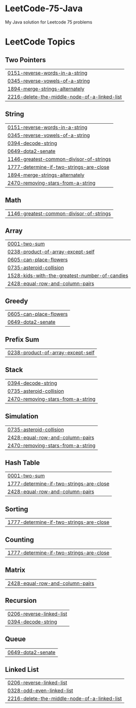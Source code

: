 # LeetCode-75-Java
My Java solution for Leetcode 75 problems 

<!---LeetCode Topics Start-->
# LeetCode Topics
## Two Pointers
|  |
| ------- |
| [0151-reverse-words-in-a-string](https://github.com/SanthiyaNehru/LeetCode-75-Java/tree/master/0151-reverse-words-in-a-string) |
| [0345-reverse-vowels-of-a-string](https://github.com/SanthiyaNehru/LeetCode-75-Java/tree/master/0345-reverse-vowels-of-a-string) |
| [1894-merge-strings-alternately](https://github.com/SanthiyaNehru/LeetCode-75-Java/tree/master/1894-merge-strings-alternately) |
| [2216-delete-the-middle-node-of-a-linked-list](https://github.com/SanthiyaNehru/LeetCode-75-Java/tree/master/2216-delete-the-middle-node-of-a-linked-list) |
## String
|  |
| ------- |
| [0151-reverse-words-in-a-string](https://github.com/SanthiyaNehru/LeetCode-75-Java/tree/master/0151-reverse-words-in-a-string) |
| [0345-reverse-vowels-of-a-string](https://github.com/SanthiyaNehru/LeetCode-75-Java/tree/master/0345-reverse-vowels-of-a-string) |
| [0394-decode-string](https://github.com/SanthiyaNehru/LeetCode-75-Java/tree/master/0394-decode-string) |
| [0649-dota2-senate](https://github.com/SanthiyaNehru/LeetCode-75-Java/tree/master/0649-dota2-senate) |
| [1146-greatest-common-divisor-of-strings](https://github.com/SanthiyaNehru/LeetCode-75-Java/tree/master/1146-greatest-common-divisor-of-strings) |
| [1777-determine-if-two-strings-are-close](https://github.com/SanthiyaNehru/LeetCode-75-Java/tree/master/1777-determine-if-two-strings-are-close) |
| [1894-merge-strings-alternately](https://github.com/SanthiyaNehru/LeetCode-75-Java/tree/master/1894-merge-strings-alternately) |
| [2470-removing-stars-from-a-string](https://github.com/SanthiyaNehru/LeetCode-75-Java/tree/master/2470-removing-stars-from-a-string) |
## Math
|  |
| ------- |
| [1146-greatest-common-divisor-of-strings](https://github.com/SanthiyaNehru/LeetCode-75-Java/tree/master/1146-greatest-common-divisor-of-strings) |
## Array
|  |
| ------- |
| [0001-two-sum](https://github.com/SanthiyaNehru/LeetCode-75-Java/tree/master/0001-two-sum) |
| [0238-product-of-array-except-self](https://github.com/SanthiyaNehru/LeetCode-75-Java/tree/master/0238-product-of-array-except-self) |
| [0605-can-place-flowers](https://github.com/SanthiyaNehru/LeetCode-75-Java/tree/master/0605-can-place-flowers) |
| [0735-asteroid-collision](https://github.com/SanthiyaNehru/LeetCode-75-Java/tree/master/0735-asteroid-collision) |
| [1528-kids-with-the-greatest-number-of-candies](https://github.com/SanthiyaNehru/LeetCode-75-Java/tree/master/1528-kids-with-the-greatest-number-of-candies) |
| [2428-equal-row-and-column-pairs](https://github.com/SanthiyaNehru/LeetCode-75-Java/tree/master/2428-equal-row-and-column-pairs) |
## Greedy
|  |
| ------- |
| [0605-can-place-flowers](https://github.com/SanthiyaNehru/LeetCode-75-Java/tree/master/0605-can-place-flowers) |
| [0649-dota2-senate](https://github.com/SanthiyaNehru/LeetCode-75-Java/tree/master/0649-dota2-senate) |
## Prefix Sum
|  |
| ------- |
| [0238-product-of-array-except-self](https://github.com/SanthiyaNehru/LeetCode-75-Java/tree/master/0238-product-of-array-except-self) |
## Stack
|  |
| ------- |
| [0394-decode-string](https://github.com/SanthiyaNehru/LeetCode-75-Java/tree/master/0394-decode-string) |
| [0735-asteroid-collision](https://github.com/SanthiyaNehru/LeetCode-75-Java/tree/master/0735-asteroid-collision) |
| [2470-removing-stars-from-a-string](https://github.com/SanthiyaNehru/LeetCode-75-Java/tree/master/2470-removing-stars-from-a-string) |
## Simulation
|  |
| ------- |
| [0735-asteroid-collision](https://github.com/SanthiyaNehru/LeetCode-75-Java/tree/master/0735-asteroid-collision) |
| [2428-equal-row-and-column-pairs](https://github.com/SanthiyaNehru/LeetCode-75-Java/tree/master/2428-equal-row-and-column-pairs) |
| [2470-removing-stars-from-a-string](https://github.com/SanthiyaNehru/LeetCode-75-Java/tree/master/2470-removing-stars-from-a-string) |
## Hash Table
|  |
| ------- |
| [0001-two-sum](https://github.com/SanthiyaNehru/LeetCode-75-Java/tree/master/0001-two-sum) |
| [1777-determine-if-two-strings-are-close](https://github.com/SanthiyaNehru/LeetCode-75-Java/tree/master/1777-determine-if-two-strings-are-close) |
| [2428-equal-row-and-column-pairs](https://github.com/SanthiyaNehru/LeetCode-75-Java/tree/master/2428-equal-row-and-column-pairs) |
## Sorting
|  |
| ------- |
| [1777-determine-if-two-strings-are-close](https://github.com/SanthiyaNehru/LeetCode-75-Java/tree/master/1777-determine-if-two-strings-are-close) |
## Counting
|  |
| ------- |
| [1777-determine-if-two-strings-are-close](https://github.com/SanthiyaNehru/LeetCode-75-Java/tree/master/1777-determine-if-two-strings-are-close) |
## Matrix
|  |
| ------- |
| [2428-equal-row-and-column-pairs](https://github.com/SanthiyaNehru/LeetCode-75-Java/tree/master/2428-equal-row-and-column-pairs) |
## Recursion
|  |
| ------- |
| [0206-reverse-linked-list](https://github.com/SanthiyaNehru/LeetCode-75-Java/tree/master/0206-reverse-linked-list) |
| [0394-decode-string](https://github.com/SanthiyaNehru/LeetCode-75-Java/tree/master/0394-decode-string) |
## Queue
|  |
| ------- |
| [0649-dota2-senate](https://github.com/SanthiyaNehru/LeetCode-75-Java/tree/master/0649-dota2-senate) |
## Linked List
|  |
| ------- |
| [0206-reverse-linked-list](https://github.com/SanthiyaNehru/LeetCode-75-Java/tree/master/0206-reverse-linked-list) |
| [0328-odd-even-linked-list](https://github.com/SanthiyaNehru/LeetCode-75-Java/tree/master/0328-odd-even-linked-list) |
| [2216-delete-the-middle-node-of-a-linked-list](https://github.com/SanthiyaNehru/LeetCode-75-Java/tree/master/2216-delete-the-middle-node-of-a-linked-list) |
<!---LeetCode Topics End-->
